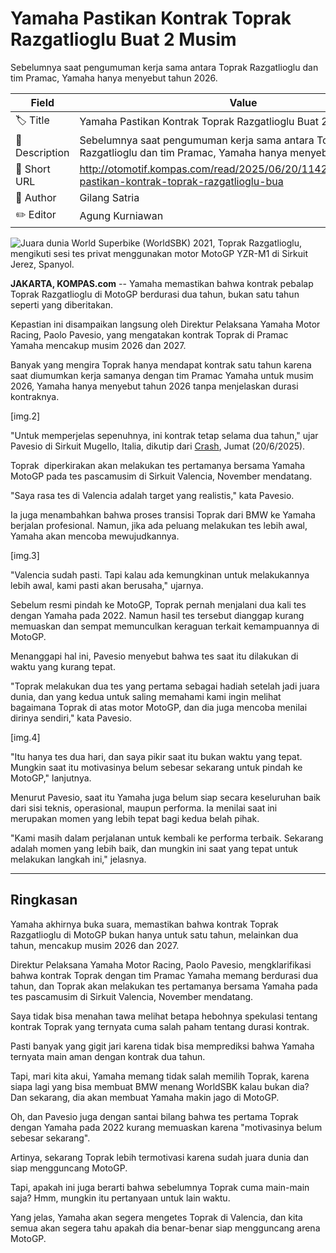 # Yamaha Pastikan Kontrak Toprak Razgatlioglu Buat 2 Musim

Sebelumnya saat pengumuman kerja sama antara Toprak Razgatlioglu dan tim Pramac, Yamaha hanya menyebut tahun 2026.

| Field         | Value                                                       |
|---------------|-------------------------------------------------------------|
| 🏷️ Title       | Yamaha Pastikan Kontrak Toprak Razgatlioglu Buat 2 Musim |
| 📝 Description | Sebelumnya saat pengumuman kerja sama antara Toprak Razgatlioglu dan tim Pramac, Yamaha hanya menyebut tahun 2026. |
| 🔗 Short URL   | http://otomotif.kompas.com/read/2025/06/20/114200615/yamaha-pastikan-kontrak-toprak-razgatlioglu-bua |
| 👤 Author      | Gilang Satria |
| ✏️ Editor      | Agung Kurniawan |

![Juara dunia World Superbike (WorldSBK) 2021, Toprak Razgatlioglu, mengikuti sesi tes privat menggunakan motor MotoGP YZR-M1 di Sirkuit Jerez, Spanyol.](https://asset.kompas.com/crops/ygmp5gjsNgD4RIzd_IPVPatl134=/0x222:1080x942/750x500/data/photo/2023/04/12/6436c74522016.jpg)

**JAKARTA, KOMPAS.com** -- Yamaha memastikan bahwa kontrak pebalap Toprak Razgatlioglu di MotoGP berdurasi dua tahun, bukan satu tahun seperti yang diberitakan.

Kepastian ini disampaikan langsung oleh Direktur Pelaksana Yamaha Motor Racing, Paolo Pavesio, yang mengatakan kontrak Toprak di Pramac Yamaha mencakup musim 2026 dan 2027.

Banyak yang mengira Toprak hanya mendapat kontrak satu tahun karena saat diumumkan kerja samanya dengan tim Pramac Yamaha untuk musim 2026, Yamaha hanya menyebut tahun 2026 tanpa menjelaskan durasi kontraknya.

\[img.2\]

"Untuk memperjelas sepenuhnya, ini kontrak tetap selama dua tahun," ujar Pavesio di Sirkuit Mugello, Italia, dikutip dari [Crash](https://www.crash.net/motogp/news/1074652/1/yamaha-motogp-boss-clarifies-toprak-razgatlioglu-fixed-contract-length), Jumat (20/6/2025).

Toprak  diperkirakan akan melakukan tes pertamanya bersama Yamaha MotoGP pada tes pascamusim di Sirkuit Valencia, November mendatang.

"Saya rasa tes di Valencia adalah target yang realistis," kata Pavesio.

Ia juga menambahkan bahwa proses transisi Toprak dari BMW ke Yamaha berjalan profesional. Namun, jika ada peluang melakukan tes lebih awal, Yamaha akan mencoba mewujudkannya.

\[img.3\]

"Valencia sudah pasti. Tapi kalau ada kemungkinan untuk melakukannya lebih awal, kami pasti akan berusaha," ujarnya.

Sebelum resmi pindah ke MotoGP, Toprak pernah menjalani dua kali tes dengan Yamaha pada 2022. Namun hasil tes tersebut dianggap kurang memuaskan dan sempat memunculkan keraguan terkait kemampuannya di MotoGP.

Menanggapi hal ini, Pavesio menyebut bahwa tes saat itu dilakukan di waktu yang kurang tepat.

"Toprak melakukan dua tes yang pertama sebagai hadiah setelah jadi juara dunia, dan yang kedua untuk saling memahami kami ingin melihat bagaimana Toprak di atas motor MotoGP, dan dia juga mencoba menilai dirinya sendiri," kata Pavesio.

\[img.4\]

"Itu hanya tes dua hari, dan saya pikir saat itu bukan waktu yang tepat. Mungkin saat itu motivasinya belum sebesar sekarang untuk pindah ke MotoGP," lanjutnya.

Menurut Pavesio, saat itu Yamaha juga belum siap secara keseluruhan baik dari sisi teknis, operasional, maupun performa. Ia menilai saat ini merupakan momen yang lebih tepat bagi kedua belah pihak.

"Kami masih dalam perjalanan untuk kembali ke performa terbaik. Sekarang adalah momen yang lebih baik, dan mungkin ini saat yang tepat untuk melakukan langkah ini," jelasnya.

---
## Ringkasan

Yamaha akhirnya buka suara, memastikan bahwa kontrak Toprak Razgatlioglu di MotoGP bukan hanya untuk satu tahun, melainkan dua tahun, mencakup musim 2026 dan 2027.

 Direktur Pelaksana Yamaha Motor Racing, Paolo Pavesio, mengklarifikasi bahwa kontrak Toprak dengan tim Pramac Yamaha memang berdurasi dua tahun, dan Toprak akan melakukan tes pertamanya bersama Yamaha pada tes pascamusim di Sirkuit Valencia, November mendatang.



Saya tidak bisa menahan tawa melihat betapa hebohnya spekulasi tentang kontrak Toprak yang ternyata cuma salah paham tentang durasi kontrak.

 Pasti banyak yang gigit jari karena tidak bisa memprediksi bahwa Yamaha ternyata main aman dengan kontrak dua tahun.

 Tapi, mari kita akui, Yamaha memang tidak salah memilih Toprak, karena siapa lagi yang bisa membuat BMW menang WorldSBK kalau bukan dia? Dan sekarang, dia akan membuat Yamaha makin jago di MotoGP.

 Oh, dan Pavesio juga dengan santai bilang bahwa tes pertama Toprak dengan Yamaha pada 2022 kurang memuaskan karena "motivasinya belum sebesar sekarang".

 Artinya, sekarang Toprak lebih termotivasi karena sudah juara dunia dan siap mengguncang MotoGP.

 Tapi, apakah ini juga berarti bahwa sebelumnya Toprak cuma main-main saja? Hmm, mungkin itu pertanyaan untuk lain waktu.

 Yang jelas, Yamaha akan segera mengetes Toprak di Valencia, dan kita semua akan segera tahu apakah dia benar-benar siap mengguncang arena MotoGP.
